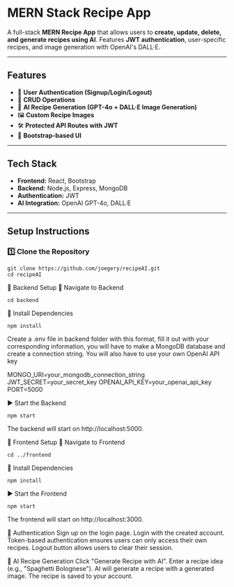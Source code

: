 # MERN Stack Recipe App

A full-stack **MERN Recipe App** that allows users to **create, update, delete, and generate recipes using AI**. Features **JWT authentication**, user-specific recipes, and image generation with OpenAI's DALL·E.

---

## Features
- 🔑 **User Authentication (Signup/Login/Logout)**
- 📜 **CRUD Operations**
- 🤖 **AI Recipe Generation (GPT-4o + DALL·E Image Generation)**
- 🖼️ **Custom Recipe Images**
- 🛠️ **Protected API Routes with JWT**
- 🎨 **Bootstrap-based UI**

---

## Tech Stack
- **Frontend:** React, Bootstrap
- **Backend:** Node.js, Express, MongoDB
- **Authentication:** JWT
- **AI Integration:** OpenAI GPT-4o, DALL·E

---

## Setup Instructions

### 1️⃣ Clone the Repository

```
git clone https://github.com/joegery/recipeAI.git
cd recipeAI
```

🔹 Backend Setup
📂 Navigate to Backend

```
cd backend
```

📌 Install Dependencies

```
npm install
```

Create a .env file in backend folder with this format, fill it out with your corresponding information, you will have to make a MongoDB database and create a connection string. You will also have to use your own OpenAI API key

MONGO_URI=your_mongodb_connection_string
JWT_SECRET=your_secret_key
OPENAI_API_KEY=your_openai_api_key
PORT=5000

▶️ Start the Backend

```
npm start
```

The backend will start on http://localhost:5000.

🔹 Frontend Setup
📂 Navigate to Frontend

```
cd ../frontend
```

📌 Install Dependencies

```
npm install
```

▶️ Start the Frontend

```
npm start
```

The frontend will start on http://localhost:3000.

🔑 Authentication
Sign up on the login page.
Login with the created account.
Token-based authentication ensures users can only access their own recipes.
Logout button allows users to clear their session.

🤖 AI Recipe Generation
Click "Generate Recipe with AI".
Enter a recipe idea (e.g., "Spaghetti Bolognese").
AI will generate a recipe with a generated image.
The recipe is saved to your account.
